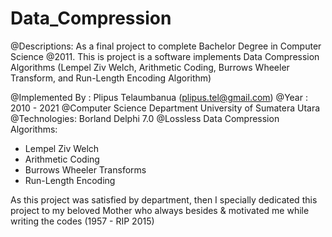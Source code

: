 # Data_Compression
@Descriptions:
As a final project to complete Bachelor Degree in Computer Science @2011. This is project is a software implements  Data Compression Algorithms (Lempel Ziv Welch, Arithmetic Coding, Burrows Wheeler Transform, and Run-Length Encoding Algorithm)

@Implemented By : Plipus Telaumbanua (plipus.tel@gmail.com)
@Year : 2010 - 2021 @Computer Science Department University of Sumatera Utara
@Technologies: Borland Delphi 7.0
@Lossless Data Compression Algorithms:
- Lempel Ziv Welch
- Arithmetic Coding
- Burrows Wheeler Transforms
- Run-Length Encoding

As this project was satisfied by department, then I specially dedicated this project to my beloved Mother who always besides & motivated me while writing the codes (1957 - RIP 2015)
